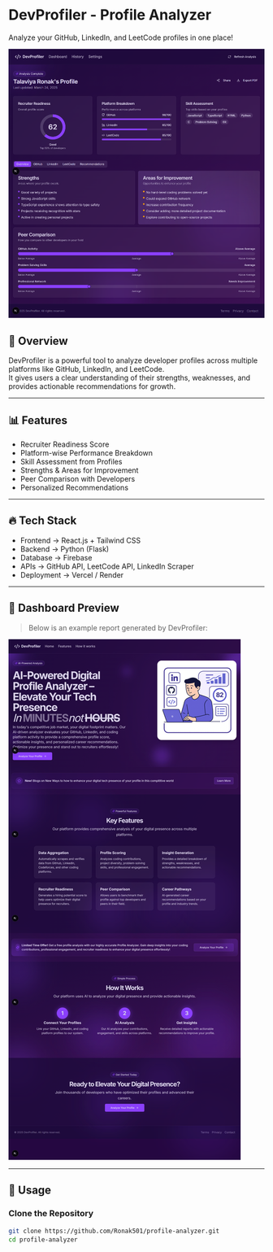 # DevProfiler - Profile Analyzer

Analyze your GitHub, LinkedIn, and LeetCode profiles in one place!

<p align="center">
  <img src="public/profile.png" alt="DevProfiler Dashboard" />
</p>

## 🚀 Overview

DevProfiler is a powerful tool to analyze developer profiles across multiple platforms like GitHub, LinkedIn, and LeetCode.  
It gives users a clear understanding of their strengths, weaknesses, and provides actionable recommendations for growth.

---

## 📊 Features

- Recruiter Readiness Score
- Platform-wise Performance Breakdown
- Skill Assessment from Profiles
- Strengths & Areas for Improvement
- Peer Comparison with Developers
- Personalized Recommendations

---

## 🔥 Tech Stack

- Frontend → React.js + Tailwind CSS
- Backend → Python (Flask)
- Database → Firebase
- APIs → GitHub API, LeetCode API, LinkedIn Scraper
- Deployment → Vercel / Render

---

## 📸 Dashboard Preview

> Below is an example report generated by DevProfiler:

<img src="public/dashboard.png" alt="DevProfiler Dashboard Preview" />

---

## 📝 Usage

### Clone the Repository
```bash
git clone https://github.com/Ronak501/profile-analyzer.git
cd profile-analyzer
